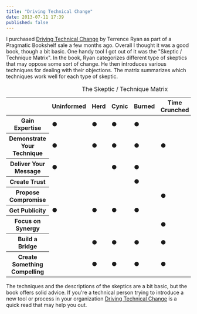 ```yaml
---
title: "Driving Technical Change"
date: 2013-07-11 17:39
published: false
---
```

I purchased [Driving Technical Change](http://pragprog.com/book/trevan/driving-technical-change) by Terrence Ryan as part of a Pragmatic Bookshelf sale a few months ago. Overall I thought it was a good book, though a bit basic. One handy tool I got out of it was the "Skeptic / Technique Matrix".  In the book, Ryan categorizes different type of skeptics that may oppose some sort of change. He then introduces various techniques for dealing with their objections. The matrix summarizes which techniques work well for each type of skeptic.

<table id="skeptic-technique">
    <caption>The Skeptic / Technique Matrix</caption>
    <thead>
        <tr>
            <th></th>
            <th>Uninformed</th>
            <th>Herd</th>
            <th>Cynic</th>
            <th>Burned</th>
            <th>Time Crunched</th>
            <th>Boss</th>
            <th>Irrational</th>
        </tr>
    </thead>
    <tbody>
        <tr>
            <th>Gain Expertise</th>
            <td class="odd">&#x25cf;</td>
            <td>&#x25cf;</td>
            <td class="odd">&#x25cf;</td>
            <td>&#x25cf;</td>
            <td class="odd">&nbsp;</td>
            <td>&nbsp;</td>
            <td class="odd">&nbsp;</td>
        </tr>
        <tr>
            <th>Demonstrate Your Technique</th>
            <td class="odd">&#x25cf;</td>
            <td>&#x25cf;</td>
            <td class="odd">&#x25cf;</td>
            <td>&#x25cf;</td>
            <td class="odd">&#x25cf;</td>
            <td>&#x25cf;</td>
            <td class="odd">&nbsp;</td>
        </tr>
        <tr>
            <th>Deliver Your Message</th>
            <td class="odd">&#x25cf;</td>
            <td>&nbsp;</td>
            <td class="odd">&#x25cf;</td>
            <td>&#x25cf;</td>
            <td class="odd">&nbsp;</td>
            <td>&#x25cf;</td>
            <td class="odd">&#x25cf;</td>
        </tr>
        <tr>
            <th>Create Trust</th>
            <td class="odd">&nbsp;</td>
            <td>&nbsp;</td>
            <td class="odd">&nbsp;</td>
            <td>&#x25cf;</td>
            <td class="odd">&nbsp;</td>
            <td>&nbsp;</td>
            <td class="odd">&#x25cf;</td>
        </tr>
        <tr>
            <th>Propose Compromise</th>
            <td class="odd">&nbsp;</td>
            <td>&nbsp;</td>
            <td class="odd">&nbsp;</td>
            <td>&nbsp;</td>
            <td class="odd">&#x25cf;</td>
            <td>&nbsp;</td>
            <td class="odd">&nbsp;</td>
        </tr>
        <tr>
            <th>Get Publicity</th>
            <td class="odd">&#x25cf;</td>
            <td>&#x25cf;</td>
            <td class="odd">&#x25cf;</td>
            <td>&#x25cf;</td>
            <td class="odd">&nbsp;</td>
            <td>&#x25cf;</td>
            <td class="odd">&nbsp;</td>
        </tr>
        <tr>
            <th>Focus on Synergy</th>
            <td class="odd">&nbsp;</td>
            <td>&nbsp;</td>
            <td class="odd">&nbsp;</td>
            <td>&nbsp;</td>
            <td class="odd">&#x25cf;</td>
            <td>&#x25cf;</td>
            <td class="odd">&nbsp;</td>
        </tr>
        <tr>
            <th>Build a Bridge</th>
            <td class="odd">&nbsp;</td>
            <td>&#x25cf;</td>
            <td class="odd">&#x25cf;</td>
            <td>&#x25cf;</td>
            <td class="odd">&#x25cf;</td>
            <td>&nbsp;</td>
            <td class="odd">&nbsp;</td>
        </tr>
        <tr>
            <th>Create Something Compelling</th>
            <td class="odd">&nbsp;</td>
            <td>&#x25cf;</td>
            <td class="odd">&#x25cf;</td>
            <td>&#x25cf;</td>
            <td class="odd">&#x25cf;</td>
            <td>&nbsp;</td>
            <td class="odd">&nbsp;</td>
        </tr>
    </tbody>
</table>

The techniques and the descriptions of the skeptics are a bit basic, but the book offers solid advice. If you're a technical person trying to introduce a new tool or process in your organization [Driving Technical Change](http://pragprog.com/book/trevan/driving-technical-change) is a quick read that may help you out.
